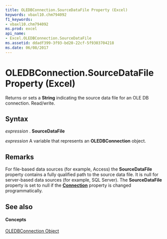 ```yaml
---
title: OLEDBConnection.SourceDataFile Property (Excel)
keywords: vbaxl10.chm794092
f1_keywords:
- vbaxl10.chm794092
ms.prod: excel
api_name:
- Excel.OLEDBConnection.SourceDataFile
ms.assetid: ddadf399-3f93-bd20-22cf-5f9303704218
ms.date: 06/08/2017
---
```



# OLEDBConnection.SourceDataFile Property (Excel)

Returns or sets a **String** indicating the source data file for an OLE DB connection. Read/write.


## Syntax

 _expression_ . **SourceDataFile**

 _expression_ A variable that represents an **OLEDBConnection** object.


## Remarks

For file-based data sources (for example, Access) the **SourceDataFile** property contains a fully qualified path to the source data file. It is null for server-based data sources (for example, SQL Server). The **SourceDataFile** property is set to null if the **[Connection](oledbconnection-connection-property-excel.md)** property is changed programmatically.


## See also


#### Concepts


[OLEDBConnection Object](oledbconnection-object-excel.md)


